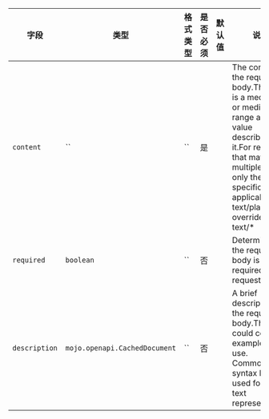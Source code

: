 | 字段 | 类型 | 格式类型 | 是否必须 | 默认值 | 说明 |
|---|---|---|---|---|---|
| `content` | `` | `` | 是 |  | The content of the request body.The key is a media type or media type range and the value describes it.For requests that match multiple keys, only the most specific key is applicable.e.g. text/plain overrides text/* |
| `required` | `boolean` | `` | 否 |  | Determines if the request body is required in the request. |
| `description` | `mojo.openapi.CachedDocument` | `` | 否 |  | A brief description of the request body.This could contain examples of use. CommonMark syntax MAY be used for rich text representation. |
